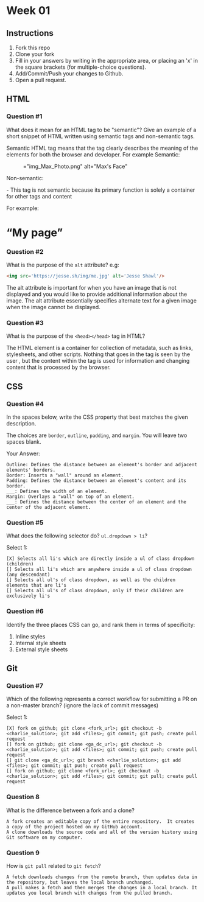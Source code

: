 # Week 01

## Instructions

1. Fork this repo
2. Clone your fork
3. Fill in your answers by writing in the appropriate area, or placing an 'x' in
the square brackets (for multiple-choice questions).
4. Add/Commit/Push your changes to Github.
5. Open a pull request.

## HTML

### Question #1

What does it mean for an HTML tag to be "semantic"? Give an example of a short snippet of HTML written using semantic tags and non-semantic tags.

Semantic HTML tag means that the tag clearly describes the meaning of the elements for both the browser and developer. For example
Semantic:
<figure>
  <img src> ="img_Max_Photo.png" alt="Max's Face"
</figure>

Non-semantic:
<div>- This tag is not semantic because its primary function is solely a container for other tags and content

For example:
<div>
  <h1> “My page” </h1>
</div>


### Question #2

What is the purpose of the `alt` attribute? e.g:

```html
<img src='https://jesse.sh/img/me.jpg' alt='Jesse Shawl'/>
```

The alt attribute is important for when you have an image that is not displayed and you would like to provide additional information about the image. The alt attribute essentially specifies alternate text for a given image when the image cannot be displayed.

### Question #3

What is the purpose of the `<head></head>` tag in HTML?

The HTML <head> element is a container for collection of metadata, such as links, stylesheets, and other scripts. Nothing that goes in the <head> tag is seen by the user , but the content within the tag is used for information and changing content that is processed by the browser.

## CSS

### Question #4

In the spaces below, write the CSS property that best matches the given description.

The choices are `border`, `outline`, `padding`, and `margin`. You will leave two spaces blank.

Your Answer:

```text
Outline: Defines the distance between an element's border and adjacent elements' borders.
Border: Inserts a "wall" around an element.
Padding: Defines the distance between an element's content and its border.
___: Defines the width of an element.
Margin: Overlays a "wall" on top of an element.
___: Defines the distance between the center of an element and the center of the adjacent element.
```

### Question #5

What does the following selector do?  `ul.dropdown > li`?

Select 1:
```
[X] Selects all li's which are directly inside a ul of class dropdown (children)
[] Selects all li's which are anywhere inside a ul of class dropdown (any descendant)
[] Selects all ul's of class dropdown, as well as the children elements that are li's
[] Selects all ul's of class dropdown, only if their children are exclusively li's
```

### Question #6

Identify the three places CSS can go, and rank them in terms of specificity:

1. Inline styles
2. Internal style sheets
3. External style sheets


## Git

### Question #7

Which of the following represents a correct workflow for submitting a PR on a non-master branch?
(ignore the lack of commit messages)

Select 1:
```
[X] fork on github; git clone <fork_url>; git checkout -b <charlie_solution>; git add <files>; git commit; git push; create pull request
[] fork on github; git clone <ga_dc_url>; git checkout -b <charlie_solution>; git add <files>; git commit; git push; create pull request
[] git clone <ga_dc_url>; git branch <charlie_solution>; git add <files>; git commit; git push; create pull request
[] fork on github; git clone <fork_url>; git checkout -b <charlie_solution>; git add <files>; git commit; git pull; create pull request
```

### Question 8

What is the difference between a fork and a clone?

```
A fork creates an editable copy of the entire repository.  It creates a copy of the project hosted on my GitHub account.
A clone downloads the source code and all of the version history using Git software on my computer.

```

### Question 9

How is `git pull` related to `git fetch`?

```
A fetch downloads changes from the remote branch, then updates data in the repository, but leaves the local branch unchanged.
A pull makes a fetch and then merges the changes in a local branch. It updates you local branch with changes from the pulled branch.

```
